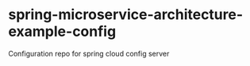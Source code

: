 # spring-microservice-architecture-example-config
Configuration repo for spring cloud config server
